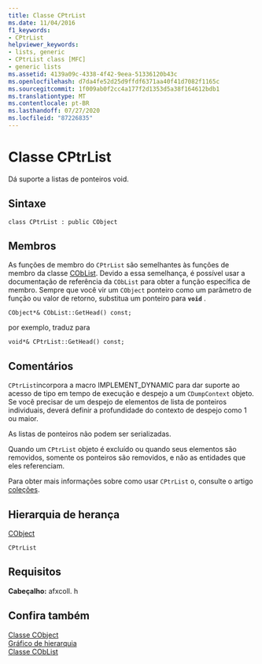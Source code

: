 ```yaml
---
title: Classe CPtrList
ms.date: 11/04/2016
f1_keywords:
- CPtrList
helpviewer_keywords:
- lists, generic
- CPtrList class [MFC]
- generic lists
ms.assetid: 4139a09c-4338-4f42-9eea-51336120b43c
ms.openlocfilehash: d7da4fe52d25d9ffdf6371aa40f41d7082f1165c
ms.sourcegitcommit: 1f009ab0f2cc4a177f2d1353d5a38f164612bdb1
ms.translationtype: MT
ms.contentlocale: pt-BR
ms.lasthandoff: 07/27/2020
ms.locfileid: "87226835"
---
```

# <a name="cptrlist-class"></a>Classe CPtrList

Dá suporte a listas de ponteiros void.

## <a name="syntax"></a>Sintaxe

```
class CPtrList : public CObject
```

## <a name="members"></a>Membros

As funções de membro do `CPtrList` são semelhantes às funções de membro da classe [CObList](../../mfc/reference/coblist-class.md). Devido a essa semelhança, é possível usar a documentação de referência da `CObList` para obter a função específica de membro. Sempre que você vir um `CObject` ponteiro como um parâmetro de função ou valor de retorno, substitua um ponteiro para **`void`** .

`CObject*& CObList::GetHead() const;`

por exemplo, traduz para

`void*& CPtrList::GetHead() const;`

## <a name="remarks"></a>Comentários

`CPtrList`incorpora a macro IMPLEMENT_DYNAMIC para dar suporte ao acesso de tipo em tempo de execução e despejo a um `CDumpContext` objeto. Se você precisar de um despejo de elementos de lista de ponteiros individuais, deverá definir a profundidade do contexto de despejo como 1 ou maior.

As listas de ponteiros não podem ser serializadas.

Quando um `CPtrList` objeto é excluído ou quando seus elementos são removidos, somente os ponteiros são removidos, e não as entidades que eles referenciam.

Para obter mais informações sobre como usar `CPtrList` o, consulte o artigo [coleções](../../mfc/collections.md).

## <a name="inheritance-hierarchy"></a>Hierarquia de herança

[CObject](../../mfc/reference/cobject-class.md)

`CPtrList`

## <a name="requirements"></a>Requisitos

**Cabeçalho:** afxcoll. h

## <a name="see-also"></a>Confira também

[Classe CObject](../../mfc/reference/cobject-class.md)<br/>
[Gráfico de hierarquia](../../mfc/hierarchy-chart.md)<br/>
[Classe CObList](../../mfc/reference/coblist-class.md)
